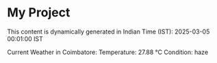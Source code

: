 # My Project

This content is dynamically generated in Indian Time (IST): 2025-03-05 00:01:00 IST


Current Weather in Coimbatore:
Temperature: 27.88 °C
Condition: haze
